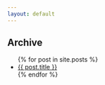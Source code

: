 ```yaml
---
layout: default
---
```


<h2>Archive</h2>

<ul>
{% for post in site.posts %}
  <li><a href="{{post.url}}" title="{{ post.title }}">{{ post.title }}</a></li>
{% endfor %}
</ul>
